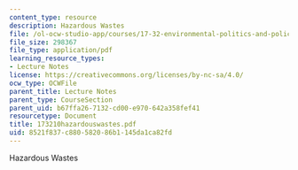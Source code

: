 ```yaml
---
content_type: resource
description: Hazardous Wastes
file: /ol-ocw-studio-app/courses/17-32-environmental-politics-and-policy-spring-2003/8521f837c880582086b1145da1ca82fd_173210hazardouswastes.pdf
file_size: 298367
file_type: application/pdf
learning_resource_types:
- Lecture Notes
license: https://creativecommons.org/licenses/by-nc-sa/4.0/
ocw_type: OCWFile
parent_title: Lecture Notes
parent_type: CourseSection
parent_uid: b67ffa26-7132-cd00-e970-642a358fef41
resourcetype: Document
title: 173210hazardouswastes.pdf
uid: 8521f837-c880-5820-86b1-145da1ca82fd
---
```

Hazardous Wastes